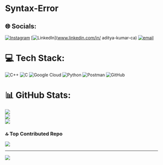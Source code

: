# Syntax-Error

## 🌐 Socials:
[![Instagram](https://img.shields.io/badge/Instagram-%23E4405F.svg?logo=Instagram&logoColor=white)](https://instagram.com/Aditya_kumar_star) [![LinkedIn](https://img.shields.io/badge/LinkedIn-%230077B5.svg?logo=linkedin&logoColor=white)](www.linkedin.com/in/
aditya-kumar-ca) [![email](https://img.shields.io/badge/Email-D14836?logo=gmail&logoColor=white)](mailto:adityakumar9523340408@gmail.com) 

# 💻 Tech Stack:
![C++](https://img.shields.io/badge/c++-%2300599C.svg?style=for-the-badge&logo=c%2B%2B&logoColor=white) ![C](https://img.shields.io/badge/c-%2300599C.svg?style=for-the-badge&logo=c&logoColor=white) ![Google Cloud](https://img.shields.io/badge/GoogleCloud-%234285F4.svg?style=for-the-badge&logo=google-cloud&logoColor=white) ![Python](https://img.shields.io/badge/python-3670A0?style=for-the-badge&logo=python&logoColor=ffdd54) ![Postman](https://img.shields.io/badge/Postman-FF6C37?style=for-the-badge&logo=postman&logoColor=white) ![GitHub](https://img.shields.io/badge/github-%23121011.svg?style=for-the-badge&logo=github&logoColor=white)
# 📊 GitHub Stats:
![](https://github-readme-stats.vercel.app/api?username=Adityakumar2412&theme=dark&hide_border=false&include_all_commits=true&count_private=true)<br/>
![](https://nirzak-streak-stats.vercel.app/?user=Adityakumar2412&theme=dark&hide_border=false)<br/>
![](https://github-readme-stats.vercel.app/api/top-langs/?username=Adityakumar2412&theme=dark&hide_border=false&include_all_commits=true&count_private=true&layout=compact)

### 🔝 Top Contributed Repo
![](https://github-contributor-stats.vercel.app/api?username=Adityakumar2412&limit=5&theme=dark&combine_all_yearly_contributions=true)

---
[![](https://visitcount.itsvg.in/api?id=Adityakumar2412&icon=0&color=0)](https://visitcount.itsvg.in)

<!-- Proudly created with GPRM ( https://gprm.itsvg.in ) -->
